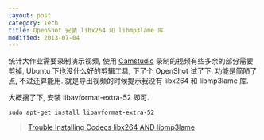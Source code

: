 ```yaml
---
layout: post
category: Tech
title: OpenShot 安装 libx264 和 libmp3lame 库
modified: 2013-07-04
---
```


统计大作业需要录制演示视频, 使用 [Camstudio](http://camstudio.org) 录制的视频有些多余的部分需要剪掉, Ubuntu 下也没什么好的剪辑工具, 下了个 OpenShot 试了下, 功能是简陋了点, 不过还算能用. 就是导出视频的时候提示我没有 libx264 和 libmp3lame 库.

大概搜了下, 安装 libavformat-extra-52 即可.

    sudo apt-get install libavformat-extra-52

> [Trouble Installing Codecs libx264 AND libmp3lame](http://askubuntu.com/questions/26142/trouble-installing-codecs-libx264-and-libmp3lame)
